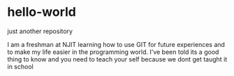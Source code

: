 # hello-world
just another repository

I am a freshman at NJIT learning how to use GIT for future experiences and to make my life easier in the programming world.
I've been told its a good thing to know and you need to teach your self because we dont get taught it in school
